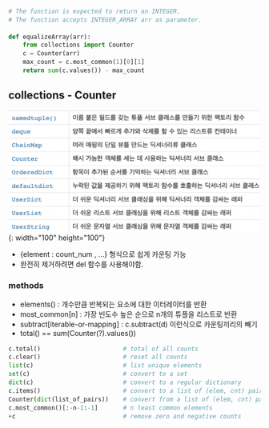 ```python

# The function is expected to return an INTEGER.
# The function accepts INTEGER_ARRAY arr as parameter.

def equalizeArray(arr):
    from collections import Counter
    c = Counter(arr)
    max_count = c.most_common(1)[0][1]
    return sum(c.values()) - max_count
```

## collections - Counter

![collections](/Junsu_kim/img/collections.png){: width="100" height="100"}

- {element : count_num , ...} 형식으로 쉽게 카운팅 가능
- 완전히 제거하려면 del 함수를 사용해야함.

### methods

- elements() : 개수만큼 반복되는 요소에 대한 이터레이터를 반환
- most_common[n] : 가장 빈도수 높은 순으로 n개의 튜플을 리스트로 반환
- subtract[iterable-or-mapping] : c.subtract(d) 이런식으로 카운팅끼리의 빼기
- total() == sum(Counter(?).values())

```python
c.total()                       # total of all counts
c.clear()                       # reset all counts
list(c)                         # list unique elements
set(c)                          # convert to a set
dict(c)                         # convert to a regular dictionary
c.items()                       # convert to a list of (elem, cnt) pairs
Counter(dict(list_of_pairs))    # convert from a list of (elem, cnt) pairs
c.most_common()[:-n-1:-1]       # n least common elements
+c                              # remove zero and negative counts
```